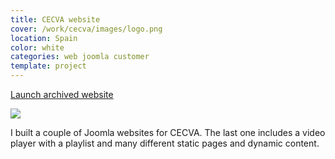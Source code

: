 ```yaml
---
title: CECVA website
cover: /work/cecva/images/logo.png
location: Spain
color: white
categories: web joomla customer
template: project
---
```


<p class="align-center">
<a class="btn external" role="button" href="http://cecva.herokuapp.com" target="_blank">Launch archived website</a>
</p>

![](/work/cecva/images/1.png)

I built a couple of Joomla websites for CECVA. The last one includes a video player with a playlist and many different static pages and dynamic content.
